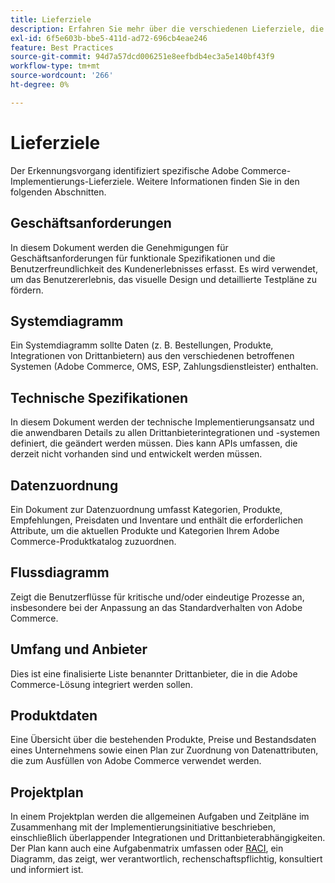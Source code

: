 ```yaml
---
title: Lieferziele
description: Erfahren Sie mehr über die verschiedenen Lieferziele, die mit einer Adobe Commerce-Implementierung verbunden sind.
exl-id: 6f5e603b-bbe5-411d-ad72-696cb4eae246
feature: Best Practices
source-git-commit: 94d7a57dcd006251e8eefbdb4ec3a5e140bf43f9
workflow-type: tm+mt
source-wordcount: '266'
ht-degree: 0%

---
```


# Lieferziele

Der Erkennungsvorgang identifiziert spezifische Adobe Commerce-Implementierungs-Lieferziele. Weitere Informationen finden Sie in den folgenden Abschnitten.

## Geschäftsanforderungen

In diesem Dokument werden die Genehmigungen für Geschäftsanforderungen für funktionale Spezifikationen und die Benutzerfreundlichkeit des Kundenerlebnisses erfasst. Es wird verwendet, um das Benutzererlebnis, das visuelle Design und detaillierte Testpläne zu fördern.

## Systemdiagramm

Ein Systemdiagramm sollte Daten (z. B. Bestellungen, Produkte, Integrationen von Drittanbietern) aus den verschiedenen betroffenen Systemen (Adobe Commerce, OMS, ESP, Zahlungsdienstleister) enthalten.

## Technische Spezifikationen

In diesem Dokument werden der technische Implementierungsansatz und die anwendbaren Details zu allen Drittanbieterintegrationen und -systemen definiert, die geändert werden müssen. Dies kann APIs umfassen, die derzeit nicht vorhanden sind und entwickelt werden müssen.

## Datenzuordnung

Ein Dokument zur Datenzuordnung umfasst Kategorien, Produkte, Empfehlungen, Preisdaten und Inventare und enthält die erforderlichen Attribute, um die aktuellen Produkte und Kategorien Ihrem Adobe Commerce-Produktkatalog zuzuordnen.

## Flussdiagramm

Zeigt die Benutzerflüsse für kritische und/oder eindeutige Prozesse an, insbesondere bei der Anpassung an das Standardverhalten von Adobe Commerce.

## Umfang und Anbieter

Dies ist eine finalisierte Liste benannter Drittanbieter, die in die Adobe Commerce-Lösung integriert werden sollen.

## Produktdaten

Eine Übersicht über die bestehenden Produkte, Preise und Bestandsdaten eines Unternehmens sowie einen Plan zur Zuordnung von Datenattributen, die zum Ausfüllen von Adobe Commerce verwendet werden.

## Projektplan

In einem Projektplan werden die allgemeinen Aufgaben und Zeitpläne im Zusammenhang mit der Implementierungsinitiative beschrieben, einschließlich überlappender Integrationen und Drittanbieterabhängigkeiten. Der Plan kann auch eine Aufgabenmatrix umfassen oder [RACI](../planning/ownership.md), ein Diagramm, das zeigt, wer verantwortlich, rechenschaftspflichtig, konsultiert und informiert ist.
